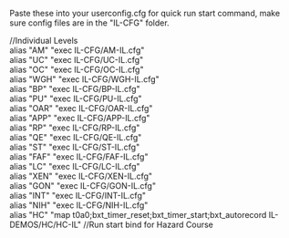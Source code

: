 Paste these into your userconfig.cfg for quick run start command, make sure config files are in the "IL-CFG" folder.    

//Individual Levels    
alias "AM" "exec IL-CFG/AM-IL.cfg"    
alias "UC" "exec IL-CFG/UC-IL.cfg"    
alias "OC" "exec IL-CFG/OC-IL.cfg"    
alias "WGH" "exec IL-CFG/WGH-IL.cfg"    
alias "BP" "exec IL-CFG/BP-IL.cfg"    
alias "PU" "exec IL-CFG/PU-IL.cfg"    
alias "OAR" "exec IL-CFG/OAR-IL.cfg"    
alias "APP" "exec IL-CFG/APP-IL.cfg"    
alias "RP" "exec IL-CFG/RP-IL.cfg"    
alias "QE" "exec IL-CFG/QE-IL.cfg"    
alias "ST" "exec IL-CFG/ST-IL.cfg"    
alias "FAF" "exec IL-CFG/FAF-IL.cfg"    
alias "LC" "exec IL-CFG/LC-IL.cfg"    
alias "XEN" "exec IL-CFG/XEN-IL.cfg"    
alias "GON" "exec IL-CFG/GON-IL.cfg"    
alias "INT" "exec IL-CFG/INT-IL.cfg"    
alias "NIH" "exec IL-CFG/NIH-IL.cfg"    
alias "HC" "map t0a0;bxt_timer_reset;bxt_timer_start;bxt_autorecord IL-DEMOS/HC/HC-IL" //Run start bind for Hazard Course    
